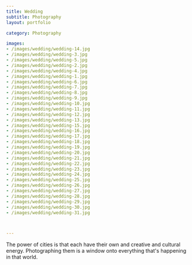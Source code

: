 ```yaml
---
title: Wedding
subtitle: Photography
layout: portfolio

category: Photography

images:
- /images/wedding/wedding-14.jpg
- /images/wedding/wedding-3.jpg
- /images/wedding/wedding-5.jpg
- /images/wedding/wedding-2.jpg
- /images/wedding/wedding-4.jpg
- /images/wedding/wedding-1.jpg
- /images/wedding/wedding-6.jpg
- /images/wedding/wedding-7.jpg
- /images/wedding/wedding-8.jpg
- /images/wedding/wedding-9.jpg
- /images/wedding/wedding-10.jpg
- /images/wedding/wedding-11.jpg
- /images/wedding/wedding-12.jpg
- /images/wedding/wedding-13.jpg
- /images/wedding/wedding-15.jpg
- /images/wedding/wedding-16.jpg
- /images/wedding/wedding-17.jpg
- /images/wedding/wedding-18.jpg
- /images/wedding/wedding-19.jpg
- /images/wedding/wedding-20.jpg
- /images/wedding/wedding-21.jpg
- /images/wedding/wedding-22.jpg
- /images/wedding/wedding-23.jpg
- /images/wedding/wedding-24.jpg
- /images/wedding/wedding-25.jpg
- /images/wedding/wedding-26.jpg
- /images/wedding/wedding-27.jpg
- /images/wedding/wedding-28.jpg
- /images/wedding/wedding-29.jpg
- /images/wedding/wedding-30.jpg
- /images/wedding/wedding-31.jpg



---
```


The power of cities is that each have their own and creative and cultural energy. Photographing them is a window onto everything that's happening in that world.
